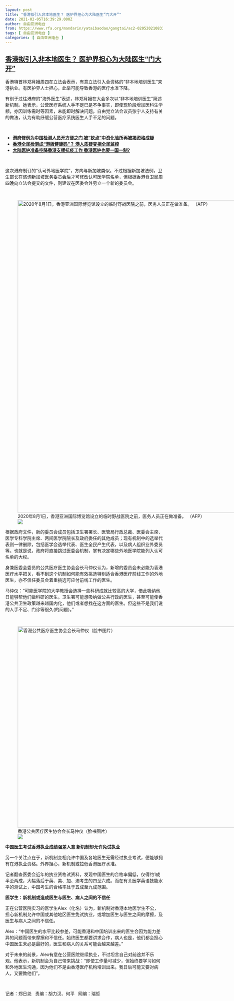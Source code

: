 ```yaml
---
layout: post
title: "香港拟引入非本地医生？ 医护界担心为大陆医生“门大开”"
date: 2021-02-05T16:39:29.000Z
author: 自由亚洲电台
from: https://www.rfa.org/mandarin/yataibaodao/gangtai/ac2-02052021083316.html
tags: [ 自由亚洲电台 ]
categories: [ 自由亚洲电台 ]
---
```

<!--1612543169000-->
[香港拟引入非本地医生？ 医护界担心为大陆医生“门大开”](https://www.rfa.org/mandarin/yataibaodao/gangtai/ac2-02052021083316.html)
------

<div>
<p>香港特首林郑月娥周四在立法会表示，有意立法引入合资格的“非本地培训医生”来港执业。有医护界人士担心，此举可能导致香港的医疗水准下降。</p><p>有别于过往港府的“海外医生”表述，林郑月娥在大会多次以“非本地培训医生”简述新机制。她表示，公营医疗系统人手不足已是不争事实，即使现阶段增加医科生学额，亦因训练需时等因素，未能即时解决问题。自由党立法会议员张宇人支持有关的做法，认为有助纾缓公营医疗系统医生人手不足的问题。</p><p><br/></p><ul><li><strong><a href="https://www.rfa.org/mandarin/yataibaodao/gangtai/al-08072020081322.html">港府修例为中国检测人员开方便之门 被“钦点”中资化验所再被揭资格成疑</a></strong></li><li><strong><a href="https://www.rfa.org/mandarin/yataibaodao/gangtai/al-08132020074207.html">香港全民检测成“港版健康码”？ 港人质疑变相全民监控</a></strong></li><li><a href="https://www.rfa.org/mandarin/yataibaodao/gangtai/ac-07222020114413.html"><strong>大陆医护准备空降香港支援抗疫工作 香港医护也要一国一制?</strong></a></li></ul><p><br/></p><p>这次港府制订的“认可外地医学院”，方向与新加坡类似。不过根据新加坡法例，卫生部长在谘询新加坡医务委员会后才可修改认可医学院名单，但根据香港食卫局周四晚向立法会提交的文件，则建议在医委会外另立一个新的委员会。</p><p><br/></p><p><figure class="image-richtext image-inline captioned" style="width:1500px;"><img alt="2020年8月1日，香港亚洲国际博览馆设立的临时野战医院之前，医务人员正在做准备。 （AFP）" height="1000" src="https://www.rfa.org/mandarin/yataibaodao/gangtai/ac2-02052021083316.html/000_1w50qp.jpg/@@images/db8621f2-1e08-468d-9e5d-15bfa195a1cb.jpeg" title="000_1W50QP.jpg" width="1500"/><figcaption class="image-caption">2020年8月1日，香港亚洲国际博览馆设立的临时野战医院之前，医务人员正在做准备。 （AFP）</figcaption><small></small><div id="zoomattribute"><a data-caption="2020年8月1日，香港亚洲国际博览馆设立的临时野战医院之前，医务人员正在做准备。 （AFP）" data-fancybox="" href="https://www.rfa.org/mandarin/yataibaodao/gangtai/ac2-02052021083316.html/000_1w50qp.jpg" id="single_image" title="2020年8月1日，香港亚洲国际博览馆设立的临时野战医院之前，医务人员正在做准备。 （AFP）"><img src="/++plone++rfa-resources/img/icon-zoom.png"/></a></div></figure></p><p>根据政府文件，新的委员会成员包括卫生署署长、医管局行政总裁、医委会主席、医学专科学院主席、两间医学院院长及政府委任的其他成员；现有机制中的选举代表则一律删除，包括医学会选举代表、医生全民产生代表，以及病人组织业外委员等。也就是说，政府将直接跳过医委会机制，掌有决定哪些外地医学院能列入认可名单的大权。</p><p>身兼医委会委员的公共医疗医生协会会长马仲仪认为，新增的委员会未必能为香港医疗水平把关，看不到这个机制如何能有效挑选特别适合香港医疗前线工作的外地医生，亦不信任委员会着重挑选可应付前线工作的医生。</p><p>马仲仪：“可能医学院的大学教授会选择一些科研成就比较高的大学，借此吸纳他日能够帮他们做科研的医生。卫生署可能想吸纳做公共行政的医生，甚至可能使香港公共卫生政策越来越国内化，他们或者想找在这方面的医生。但这些不是我们说的人手不足、门诊等很久(的问题)。”</p><p><br/></p><p><figure class="image-richtext image-inline captioned" style="width:1146px;"><img alt="香港公共医疗医生协会会长马仲仪（脸书图片）" height="644" src="https://www.rfa.org/mandarin/yataibaodao/gangtai/ac2-02052021083316.html/91517621_2844629192323078_1122972568802820096_o.jpg/@@images/74003090-9e87-42a4-b497-6933e907e527.jpeg" title="91517621_2844629192323078_1122972568802820096_o.jpg" width="1146"/><figcaption class="image-caption">香港公共医疗医生协会会长马仲仪（脸书图片）</figcaption><small></small><div id="zoomattribute"><a data-caption="香港公共医疗医生协会会长马仲仪（脸书图片）" data-fancybox="" href="https://www.rfa.org/mandarin/yataibaodao/gangtai/ac2-02052021083316.html/91517621_2844629192323078_1122972568802820096_o.jpg" id="single_image" title="香港公共医疗医生协会会长马仲仪（脸书图片）"><img src="/++plone++rfa-resources/img/icon-zoom.png"/></a></div></figure></p><p><strong>中国医生考试香港执业成绩强差人意 新机制却允许免试执业</strong></p><p>另一个关注点在于，新机制变相允许中国及各地医生无需经过执业考试，便能够拥有在港执业资格。外界担心，新机制或拉低香港医疗水准。</p><p>记者翻查医委会近年的执业资格试资料，发现中国医生的合格率偏低，仅得约1成半至两成，大幅落后于英、美、加、澳考生的四至六成。而在有关医学英语技能水平的测试上，中国考生的合格率处于五成至九成范围。</p><p><strong>医学生：新机制或造成医生与医生、病人之间的不信任</strong></p><p>正在公营医院实习的医学生Alex（化名）认为，新机制对香港本地医学生不公，担心新机制允许中国或其他地区医生免试执业，或增加医生与医生之间的摩擦，及医生与病人之间的不信任。</p><p>Alex：“中国医生的水平比较参差，可能香港和中国培训出来的医生会因为能力差异的问题而带来摩擦和不信任。始终医生都要讲求合作，病人也是，他们都会担心中国医生未必是最好的，医生和病人的关系可能会越来越差。”</p><p>对于未来的前景，Alex有意在公营医院继续执业，不过坦言自己对前途并不乐观。他表示，新机制会为自己带来挑战：“即使工作量可减少，但始终要学习如何和外地医生沟通，因为他们不是由香港医疗机构培训出来。我日后可能又要对病人，又要教他们”。</p><p><br/></p><p>记者：郑日尧   责编：胡力汉、何平   网编：瑞哲</p>
</div>
